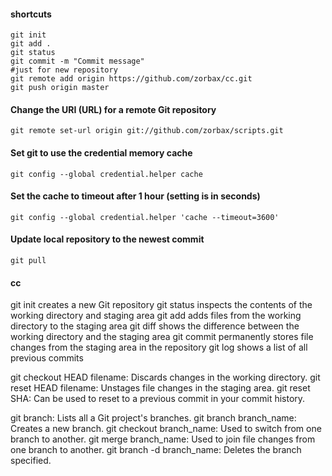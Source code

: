#### shortcuts
```
git init
git add .
git status
git commit -m "Commit message"
#just for new repository
git remote add origin https://github.com/zorbax/cc.git
git push origin master
```

#### Change the URI (URL) for a remote Git repository
```
git remote set-url origin git://github.com/zorbax/scripts.git
```

#### Set git to use the credential memory cache
```
git config --global credential.helper cache
```
#### Set the cache to timeout after 1 hour (setting is in seconds)
```
git config --global credential.helper 'cache --timeout=3600'
```

#### Update local repository to the newest commit 
```
git pull
```

#### cc

git init creates a new Git repository
git status inspects the contents of the working directory and staging area
git add adds files from the working directory to the staging area
git diff shows the difference between the working directory and the staging area
git commit permanently stores file changes from the staging area in the repository
git log shows a list of all previous commits

git checkout HEAD filename: Discards changes in the working directory.
git reset HEAD filename: Unstages file changes in the staging area.
git reset SHA: Can be used to reset to a previous commit in your commit history.

git branch: Lists all a Git project's branches.
git branch branch_name: Creates a new branch.
git checkout branch_name: Used to switch from one branch to another.
git merge branch_name: Used to join file changes from one branch to another.
git branch -d branch_name: Deletes the branch specified. 

